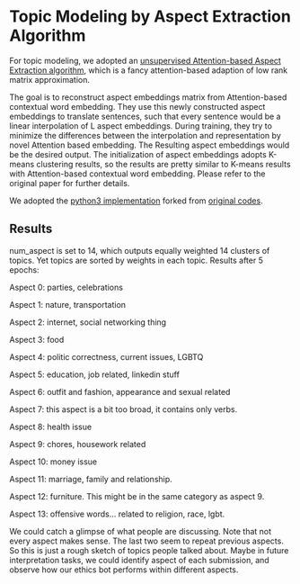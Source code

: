 # Topic Modeling by Aspect Extraction Algorithm

For topic modeling, we adopted an [unsupervised Attention-based Aspect Extraction algorithm](https://www.aclweb.org/anthology/P17-1036.pdf), which is a fancy attention-based adaption of low rank matrix approximation. 

The goal is to reconstruct aspect embeddings matrix from Attention-based contextual word embedding.
They use this newly constructed aspect embeddings to translate sentences, such that every sentence would be a linear interpolation of L aspect embeddings.
During training, they try to minimize the differences between the interpolation and representation by novel Attention based embedding. 
The Resulting aspect embeddings would be the desired output. 
The initialization of aspect embeddings adopts K-means clustering results, so the results are pretty similar to K-means results with Attention-based contextual word embedding. Please refer to the original paper for further details.

We adopted the [python3 implementation](https://github.com/harpaj/Unsupervised-Aspect-Extraction) forked from 
[original codes](https://github.com/ruidan/Unsupervised-Aspect-Extraction).

## Results

num_aspect is set to 14, which outputs equally weighted 14 clusters of topics. Yet topics are sorted by weights in each topic. Results after 5 epochs:

Aspect 0: parties, celebrations 

Aspect 1: nature, transportation

Aspect 2: internet, social networking thing

Aspect 3: food 

Aspect 4: politic correctness, current issues, LGBTQ 

Aspect 5: education, job related, linkedin stuff

Aspect 6: outfit and fashion, appearance and sexual related

Aspect 7: this aspect is a bit too broad, it contains only verbs.

Aspect 8: health issue

Aspect 9: chores, housework related

Aspect 10: money issue

Aspect 11: marriage, family and relationship.

Aspect 12: furniture. This might be in the same category as aspect 9.

Aspect 13: offensive words… related to religion, race, lgbt.

We could catch a glimpse of what people are discussing. Note that not every aspect makes sense. The last two seem to repeat previous aspects. So this is just a rough sketch of topics people talked about. Maybe in future interpretation tasks, we could identify aspect of each submission, and observe how our ethics bot performs within different aspects.
